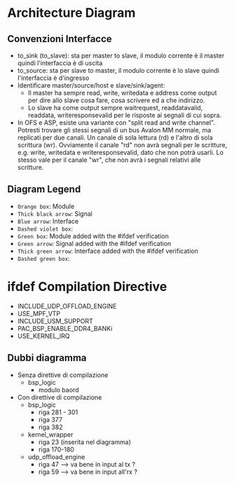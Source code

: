 # Architecture Diagram

## Convenzioni Interfacce
* to_sink (to_slave): sta per master to slave, il modulo corrente è il master quindi l'interfaccia è di uscita
* to_source: sta per slave to master, il modulo corrente è lo slave quindi l'interfaccia è d'ingresso
* Identificare master/source/host e slave/sink/agent:
  *  Il master ha sempre read, write, writedata e address come output per dire allo slave cosa fare, cosa scrivere ed a che indirizzo.
  * Lo slave ha come output sempre waitrequest, readdatavalid, readdata, writeresponsevalid per le risposte ai segnali di cui sopra.
* In OFS e ASP, esiste una variante con "split read and write channel". Potresti trovare gli stessi segnali di un bus Avalon MM normale, ma replicati per due canali. Un canale di sola lettura (rd) e l'altro di sola scrittura (wr). Ovviamente il canale "rd" non avrà segnali per le scritture, e.g. write, writedata e writeresponsevalid, dato che non potrà usarli. Lo stesso vale per il canale "wr", che non avrà i segnali relativi alle scritture.

## Diagram Legend
* `Orange box`: Module
* `Thick black arrow`: Signal
* `Blue arrow`: Interface
* `Dashed violet box`:
* `Green box`: Module added with the #ifdef verification
* `Green arrow`: Signal added with the #ifdef verification
* `Thick green arrow`: Interface added with the #ifdef verification
* `Dashed green box`:

# ifdef Compilation Directive
* INCLUDE_UDP_OFFLOAD_ENGINE
* USE_MPF_VTP
* INCLUDE_USM_SUPPORT
* PAC_BSP_ENABLE_DDR4_BANKi
* USE_KERNEL_IRQ


## Dubbi diagramma
* Senza direttive di compilazione
  * bsp_logic 
      * modulo baord
* Con direttive di compilazione
  * bsp_logic
      * riga 281 - 301  
      * riga 377
      * riga 382
  * kernel_wrapper
      * riga 23 (inserita nel diagramma)
      * riga 170-180
  * udp_offload_engine
      * riga 47 --> va bene in input al tx ?
      * riga 59 --> va bene in input all'rx ?
